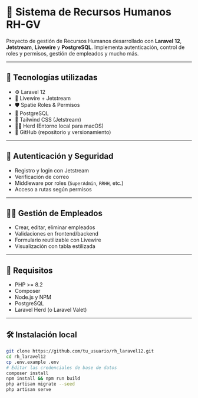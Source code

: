 # 💼 Sistema de Recursos Humanos RH-GV

Proyecto de gestión de Recursos Humanos desarrollado con **Laravel 12**, **Jetstream**, **Livewire** y **PostgreSQL**. Implementa autenticación, control de roles y permisos, gestión de empleados y mucho más.

---

## 🚀 Tecnologías utilizadas

- ⚙️ Laravel 12
- 🧪 Livewire + Jetstream
- 🛡️ Spatie Roles & Permisos
- 🐘 PostgreSQL
- 🎨 Tailwind CSS (Jetstream)
- 🧑‍💻 Herd (Entorno local para macOS)
- 🐙 GitHub (repositorio y versionamiento)

---

## 🔐 Autenticación y Seguridad

- Registro y login con Jetstream
- Verificación de correo
- Middleware por roles (`SuperAdmin`, `RRHH`, etc.)
- Acceso a rutas según permisos

---

## 🧍‍♂️ Gestión de Empleados

- Crear, editar, eliminar empleados
- Validaciones en frontend/backend
- Formulario reutilizable con Livewire
- Visualización con tabla estilizada

---

## 📌 Requisitos

- PHP >= 8.2
- Composer
- Node.js y NPM
- PostgreSQL
- Laravel Herd (o Laravel Valet)

---

## 🛠️ Instalación local

```bash
git clone https://github.com/tu_usuario/rh_laravel12.git
cd rh_laravel12
cp .env.example .env
# Editar las credenciales de base de datos
composer install
npm install && npm run build
php artisan migrate --seed
php artisan serve
